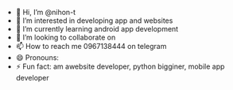 - 👋 Hi, I’m @nihon-t
- 👀 I’m interested in developing app and websites
- 🌱 I’m currently learning android app development
- 💞️ I’m looking to collaborate on 
- 📫 How to reach me 0967138444 on telegram 
- 😄 Pronouns: 
- ⚡ Fun fact: am awebsite developer, python bigginer, mobile app developer

<!---
nihon-t/nihon-t is a ✨ special ✨ repository because its `README.md` (this file) appears on your GitHub profile.
You can click the Preview link to take a look at your changes.
--->

